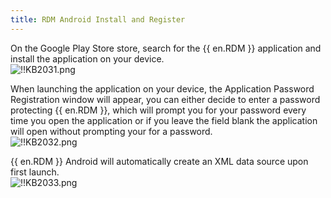 ```yaml
---
title: RDM Android Install and Register
---
```

On the Google Play Store store, search for the {{ en.RDM }} application and install the application on your device.  
![!!KB2031.png](https://webdevolutions.azureedge.net/docs/en/kb/KB2031.png)

When launching the application on your device, the Application Password Registration window will appear, you can either decide to enter a password protecting {{ en.RDM }}, which will prompt you for your password every time you open the application or if you leave the field blank the application will open without prompting your for a password.  
![!!KB2032.png](https://webdevolutions.azureedge.net/docs/en/kb/KB2032.png)  

{{ en.RDM }} Android will automatically create an XML data source upon first launch.  
![!!KB2033.png](https://webdevolutions.azureedge.net/docs/en/kb/KB2033.png)
